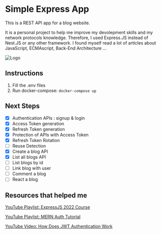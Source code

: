 # Simple Express App

This is a REST API app for a blog website.

It is a personal project to help me improve my devolepment skills and my network protocols knowledge.
Therefore, I used Express.JS instead of Nest.JS or any other framework. I found myself read a lot of articles about JavaScript, ECMAscript, Back-End Architecture ...

![Logo](https://miro.medium.com/max/800/1*M10QaO1mZCk_jvH2EBNmaQ.jpeg "title")

## Instructions

1. Fill the .env files
2. Run docker-compose: `docker-compose up`

## Next Steps

- [x] Authentication APIs : signup & login
- [x] Access Token generation
- [x] Refresh Token generation
- [x] Protection of APIs with Access Token
- [x] Refresh Token Rotation
- [ ] Reuse Detection
- [x] Create a blog API
- [x] List all blogs API
- [ ] List blogs by id
- [ ] Link blog with user
- [ ] Comment a blog
- [ ] React a blog

## Resources that helped me

[YouTube Playlist: ExpressJS 2022 Course](https://www.youtube.com/playlist?list=PL_cUvD4qzbkwp6pxx27pqgohrsP8v1Wj2)

[YouTube Playlist: MERN Auth Tutorial](https://www.youtube.com/playlist?list=PL4cUxeGkcC9g8OhpOZxNdhXggFz2lOuCT)

[YouTube Video: How Does JWT Authentication Work](https://www.youtube.com/watch?v=hoBSjmrwF1k)
